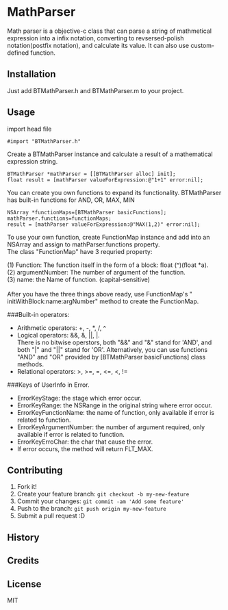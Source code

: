 # MathParser

Math parser is a objective-c class that can parse a string of mathmetical expression into a infix notation, converting to revsersed-polish notation(postfix notation), and calculate its value. It can also use custom-defined function.

## Installation

Just add BTMathParser.h and BTMathParser.m to your project.

## Usage
import head file

```obj-c
#import "BTMathParser.h" 
```

Create a BTMathParser instance and calculate a result of a mathematical expression string.

```obj-c
BTMathParser *mathParser = [[BTMathParser alloc] init];
float result = [mathParser valueForExpression:@"1+1" error:nil];

```
You can create you own functions to expand its functionality. BTMathParser has built-in functions for AND, OR, MAX, MIN

```obj-c
NSArray *functionMaps=[BTMathParser basicFunctions];
mathParser.functions=functionMaps;
result = [mathParser valueForExpression:@"MAX(1,2)" error:nil];

```
To use your own function, create FunctionMap instance and add into an NSArray and assign to mathParser.functions property.<br/>
The class "FunctionMap" have 3 requried property:

(1) Function: The function itself in the form of a block: float (^)(float *a).<br/>
(2) argumentNumber: The number of argument of the function.<br/>
(3) name: the Name of function. (capital-sensitive)<br/><br/>
After you have the three things above ready, use FunctionMap's " initWithBlock:name:argNumber" method to create the FunctionMap.

###Built-in operators:
- Arithmetic operators: +, -, *, /, ^ <br/>
- Logical operators: &&, &, ||, |. <br/>There is no bitwise operstors, both "&&" and "&" stand for 'AND', and both "|" and "||" stand for 'OR'. Alternatively, you can use functions "AND" and "OR" provided by [BTMathParser basicFunctions] class methods. <br/>
- Relational operators: >, >=, =, <=, <, != <br/>

###Keys of UserInfo in Error.

- ErrorKeyStage: the stage which error occur.
- ErrorKeyRange: the NSRange in the original string where error occur.
- ErrorKeyFunctionName: the name of function, only available if error is related to function.
- ErrorKeyArgumentNumber: the number of argument required, only available if error is related to function.
- ErrorKeyErroChar: the char that cause the error.
- If error occurs, the method will return FLT_MAX.

## Contributing

1. Fork it!
2. Create your feature branch: `git checkout -b my-new-feature`
3. Commit your changes: `git commit -am 'Add some feature'`
4. Push to the branch: `git push origin my-new-feature`
5. Submit a pull request :D

## History


## Credits


## License

MIT 